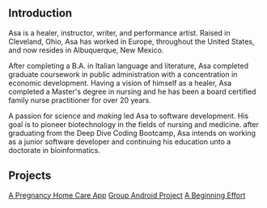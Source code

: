 ## Introduction  

Asa is a healer, instructor, writer, and performance artist.  Raised in Cleveland, Ohio, Asa has worked in Europe, throughout the United
States, and now resides in Albuquerque, New Mexico.  

After completing a B.A. in Italian language and literature, Asa completed graduate coursework in public administration with a concentration in economic development.  Having a vision of himself as a healer, Asa completed a Master's degree in nursing and he has been a board certified family nurse practitioner for over 20 years.

A passion for science and _making_ led Asa to software development.  His goal is to pioneer biotechnology in the fields of nursing and medicine.  after graduating from the Deep Dive Coding Bootcamp, Asa intends on working as a junior software developer and continuing his education unto a doctorate in bioinformatics.  


## Projects  

[A Pregnancy Home Care App](https://github.com/JACFlyer/april)
[Group Android Project](https://github.com/JACFlyer/nasa-apod)
[A Beginning Effort](https://github.com/JACFlyer/fizz-buzz)
